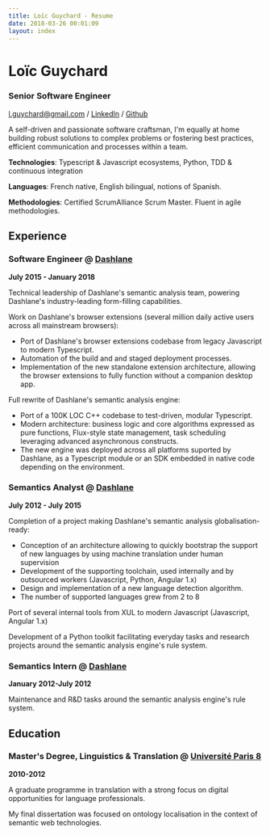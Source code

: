 ```yaml
---
title: Loïc Guychard - Resume
date: 2018-03-26 00:01:09
layout: index
---
```


# Loïc Guychard

### Senior Software Engineer

<l.guychard@gmail.com> / [LinkedIn](https://www.linkedin.com/in/loïc-guychard-749b8152) / [Github](https://github.com/lguychard)

A self-driven and passionate software craftsman, I'm equally at home building robust solutions to complex problems or fostering best practices, efficient communication and processes within a team.

**Technologies**: Typescript & Javascript ecosystems, Python, TDD & continuous integration

**Languages**: French native, English bilingual, notions of Spanish.

**Methodologies**: Certified ScrumAlliance Scrum Master. Fluent in agile methodologies.

## Experience

### Software Engineer @ [Dashlane](https://www.dashlane.com/)

**July 2015 - January 2018**

Technical leadership of Dashlane's semantic analysis team, powering Dashlane's industry-leading form-filling capabilities.

Work on Dashlane's browser extensions (several million daily active users across all mainstream browsers):

- Port of Dashlane's browser extensions codebase from legacy Javascript to modern Typescript.
- Automation of the build and and staged deployment processes.
- Implementation of the new standalone extension architecture, allowing the browser extensions to fully function without a companion desktop app.

Full rewrite of Dashlane's semantic analysis engine:

- Port of a 100K LOC C++ codebase to test-driven, modular Typescript.
- Modern architecture: business logic and core algorithms expressed as pure functions, Flux-style state management, task scheduling leveraging advanced asynchronous constructs.
- The new engine was deployed across all platforms suported by Dashlane, as a Typescript module or an SDK embedded in native code depending on the environment.

### Semantics Analyst @ [Dashlane](https://www.dashlane.com/)

**July 2012 - July 2015**

Completion of a project making Dashlane's semantic analysis globalisation-ready:
- Conception of an architecture allowing to quickly bootstrap the support of new languages by using machine translation under human supervision
- Development of the supporting toolchain, used internally and by outsourced workers (Javascript, Python, Angular 1.x)
- Design and implementation of a new language detection algorithm.
- The number of supported languages grew from 2 to 8

Port of several internal tools from XUL to modern Javascript (Javascript, Angular 1.x)

Development of a Python toolkit facilitating everyday tasks and research projects around the semantic analysis engine's rule system.

### Semantics Intern @ [Dashlane](https://www.dashlane.com/)

**January 2012-July 2012**

Maintenance and R&D tasks around the semantic analysis engine's rule system.

## Education

### Master's Degree, Linguistics & Translation @ [Université Paris 8](https://www.univ-paris8.fr/)

**2010-2012**

A graduate programme in translation with a strong focus on digital opportunities for language professionals.

My final dissertation was focused on ontology localisation in the context of semantic web technologies.
